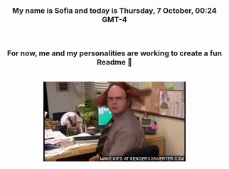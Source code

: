 


<div align="center">
<h3 >My name is Sofia and today is Thursday, 7 October, 00:24 GMT-4</h3><br>
<h3 >For now, me and my personalities are working to create a fun Readme 👋
</h3><br>
<img src='img/dwight.gif' alt='working...'/>
</div>
